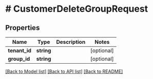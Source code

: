 # # CustomerDeleteGroupRequest


## Properties


Name | Type | Description | Notes
------------ | ------------- | ------------- | -------------
**tenant_id**| **string** |   | [optional]
**group_id**| **string** |   | [optional]


[[Back to Model list]](../../README.md#models) [[Back to API list]](../../README.md#endpoints) [[Back to README]](../../README.md)